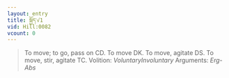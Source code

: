 ```yaml
---
layout: entry
title: སྐྱོད་√1
vid: Hill:0082
vcount: 0
---
```

> To move; to go, pass on CD\. To move DK\. To move, agitate DS\. To move, stir, agitate TC\.
> Volition: _VoluntaryInvoluntary_
> Arguments: _Erg-Abs_


